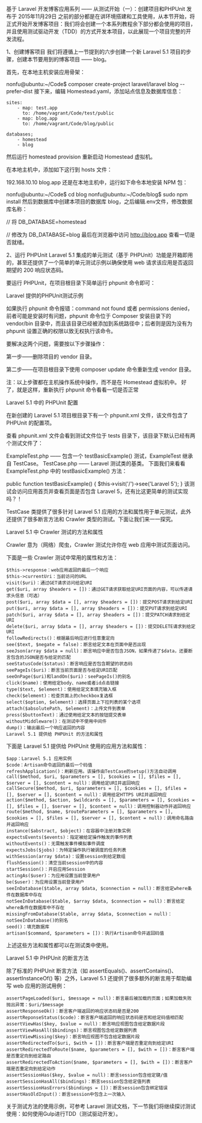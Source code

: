 基于 Laravel 开发博客应用系列 —— 从测试开始（一）：创建项目和PHPUnit
 发布于 2015年11月29日
之前的部分都是在讲环境搭建和工具使用，从本节开始，将正式开始开发博客项目：我们将会创建一个本系列教程余下部分都会使用的项目，并且使用测试驱动开发（TDD）的方式开发本项目，以此展现一个项目完整的开发流程。

1、创建博客项目
我们将遵循上一节提到的六步创建一个新 Laravel 5.1 项目的步骤，创建本节要用到的博客项目 —— blog。

首先，在本地主机安装应用骨架：

nonfu@ubuntu:~/Code$ composer create-project laravel/laravel blog --prefer-dist
接下来，编辑 Homestead.yaml，添加站点信息及数据库信息：
```
sites:
    - map: test.app
      to: /home/vagrant/Code/test/public
    - map: blog.app
      to: /home/vagrant/Code/blog/public

databases;
    - homestead
    - blog

```
然后运行 homestead provision 重新启动 Homestead 虚拟机。

在本地主机中，添加如下这行到 hosts 文件：

192.168.10.10 blog.app
还是在本地主机中，运行如下命令本地安装 NPM 包：

nonfu@ubuntu:~/Code$ cd blog
nonfu@ubuntu:~/Code/blog$ sudo npm install
然后到数据库中创建本项目的数据库 blog，之后编辑.env文件，修改数据库名称：

// 将
DB_DATABASE=homestead

// 修改为
DB_DATABASE=blog
最后在浏览器中访问 http://blog.app 查看一切是否就绪。

2、运行 PHPUnit
Laravel 5.1 集成的单元测试（基于 PHPUnit）功能是开箱即用的，甚至还提供了一个简单的单元测试示例以确保使用 web 请求该应用是否返回期望的 200 响应状态码。

要运行 PHPUnit，在项目根目录下简单运行 phpunit 命令即可：

Laravel 提供的PHPUnit测试示例

如果执行 phpunit 命令报错：command not found 或者 permissions denied，前者可能是安装时有问题，phpunit 命令位于 Composer 安装目录下的 vendor/bin 目录中，而且该目录已经被添加到系统路径中；后者则是因为没有为 phpunit 设置正确的权限以致无权执行该命令。

要解决这两个问题，需要按以下步骤操作：

第一步——删除项目的 vendor 目录。

第二步——在项目根目录下使用 composer update 命令重新生成 vendor 目录。

注：以上步骤都在主机操作系统中操作，而不是在 Homestead 虚拟机中。
好了，就是这样，重新执行 phpunit 命令看看一切是否正常

Laravel 5.1 中的 PHPUnit 配置

在新创建的 Laravel 5.1 项目根目录下有一个 phpunit.xml 文件，该文件包含了 PHPUnit 的配置项。

查看 phpunit.xml 文件会看到测试文件位于 tests 目录下，该目录下默认已经有两个测试文件了：

ExampleTest.php —— 包含一个 testBasicExample() 测试，ExampleTest 继承自 TestCase。
TestCase.php —— Laravel 测试类的基类。
下面我们来看看 ExampleTest.php 中的 testBasicExample() 方法：

public function testBasicExample()
{
    $this->visit('/')->see('Laravel 5');
}
该测试会访问应用首页并查看页面是否包含 Laravel 5，还有比这更简单的测试实现吗？！

TestCase 类提供了很多针对 Laravel 5.1 应用的方法和属性用于单元测试，此外还提供了很多断言方法和 Crawler 类型的测试。下面让我们来一一探究。

Laravel 5.1 中 Crawler 测试的方法和属性

Crawler 意为（网络）爬虫，Crawler 测试允许你在 web 应用中测试页面访问。

下面是一些 Crawler 测试中常用的属性和方法：
```
$this->response：web应用返回的最后一个响应
$this->currentUri：当前访问的URL
visit($uri)：通过GET请求访问给定URI
get($uri, array $headers = [])：通过GET请求获取给定URI页面的内容，可以传递请求头信息（可选）
post($uri, array $data = [], array $headers = [])：提交POST请求到给定URI
put($uri, array $data = [], array $headers = [])：提交PUT请求到给定URI
patch($uri, array $data = [], array $headers = [])：提交PATCH请求到给定URI
delete($uri, array $data = [], array $headers = [])：提交DELETE请求到给定URI
followRedirects()：根据最后响应进行任意重定向
see($text, $negate = false)：断言给定文本在页面中是否出现
seeJson(array $data = null)：断言响应中是否包含JSON，如果传递了$data，还要断言包含的JSON是否与给定的匹配
seeStatusCode($status)：断言响应是否包含期望的状态码
seePageIs($uri)：断言当前页面是否与给定URI匹配
seeOnPage($uri)和landOn($uri)：seePageIs()的别名
click($name)：使用给定body、name或者id点击链接
type($text, $element)：使用给定文本填充输入框
check($element)：检查页面上的checkbox复选框
select($option, $element)：选择页面上下拉列表的某个选项
attach($absolutePath, $element)：上传文件到表单
press($buttonText)：通过使用给定文本的按钮提交表单
withoutMiddleware()：在测试中不使用中间件
dump()：输出最后一个响应返回的内容
Laravel 5.1 提供给 PHPUnit 的方法和属性

```

下面是 Laravel 5.1 提供给 PHPUnit 使用的应用方法和属性：

```
$app：Laravel 5.1 应用实例
$code：Artisan命令返回的最后一个码值
refreshApplication()：刷新应用。该操作由TestCase的setup()方法自动调用
call($method, $uri, $parameters = [], $cookies = [], $files = [], $server = [], $content = null)：调用给定URI并返回响应
callSecure($method, $uri, $parameters = [], $cookies = [], $files = [], $server = [], $content = null)：调用给定HTTPS URI并返回响应
action($method, $action, $wildcards = [], $parameters = [], $cookies = [], $files = [], $server = [], $content = null)：调用控制器动作并返回响应
route($method, $name, $routeParameters = [], $parameters = [], $cookies = [], $files = [], $server = [], $content = null)：调用命名路由并返回响应
instance($abstract, $object)：在容器中注册对象实例
expectsEvents($events)：指定被给定操作触发的事件列表
withoutEvents()：无需触发事件模拟事件调度
expectsJobs($jobs)：为特定操作执行被调度的任务列表
withSession(array $data)：设置session到给定数组
flushSession()：清空当前session中的内容
startSession()：开启应用Session
actingAs($user)：为应用设置当前登录用户
be($user)：为应用设置当前登录用户
seeInDatabase($table, array $data, $connection = null)：断言给定where条件在数据库中存在
notSeeInDatabase($table, $array $data, $connection = null)：断言给定where条件在数据库中不存在
missingFromDatabase($table, array $data, $connection = null)：notSeeInDatabase()的别名
seed()：填充数据库
artisan($command, $parameters = [])：执行Artisan命令并返回码值

```

上述这些方法和属性都可以在测试类中使用。

Laravel 5.1 中 PHPUnit 的断言方法

除了标准的 PHPUnit 断言方法（如 assertEquals()、assertContains()、assertInstanceOf() 等）之外，Laravel 5.1 还提供了很多额外的断言用于帮助编写 web 应用的测试用例：

```
assertPageLoaded($uri, $message = null)：断言最后被加载的页面；如果加载失败抛出异常：$uri/$message
assertResponseOk()：断言客户端返回的响应状态码是否是200
assertReponseStatus($code)：断言客户端返回的响应状态码是否和给定码值相匹配
assertViewHas($key, $value = null)：断言响应视图包含给定数据片段
assertViewHasAll($bindings)：断言视图包含给定数据列表
assertViewMissing($key)：断言响应视图不包含给定数据片段
assertRedirectedTo($uri, $with = [])：断言客户端是否重定向到给定URI
assertRedirectedToRoute($name, $parameters = [], $with = [])：断言客户端是否重定向到给定路由
assertRedirectedToAction($name, $parameters = [], $with = [])：断言客户端是否重定向到给定动作
assertSessionHas($key, $value = null)：断言session包含给定键/值
assertSessionHasAll($bindings)：断言session包含给定值列表
assertSessionHasErrors($bindings = [])：断言session包含绑定错误
assertHasOldInput()：断言session中包含上一次输入

```
关于测试方法的使用示例，可参考 Laravel 测试文档，下一节我们将继续探讨测试使用：如何使用Gulp进行TDD（测试驱动开发）。